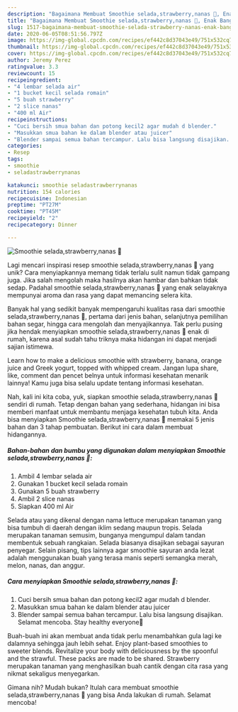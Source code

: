 ```yaml
---
description: "Bagaimana Membuat Smoothie selada,strawberry,nanas 🤤, Enak Banget"
title: "Bagaimana Membuat Smoothie selada,strawberry,nanas 🤤, Enak Banget"
slug: 1517-bagaimana-membuat-smoothie-selada-strawberry-nanas-enak-banget
date: 2020-06-05T08:51:56.797Z
image: https://img-global.cpcdn.com/recipes/ef442c8d37043e49/751x532cq70/smoothie-seladastrawberrynanas-🤤-foto-resep-utama.jpg
thumbnail: https://img-global.cpcdn.com/recipes/ef442c8d37043e49/751x532cq70/smoothie-seladastrawberrynanas-🤤-foto-resep-utama.jpg
cover: https://img-global.cpcdn.com/recipes/ef442c8d37043e49/751x532cq70/smoothie-seladastrawberrynanas-🤤-foto-resep-utama.jpg
author: Jeremy Perez
ratingvalue: 3.3
reviewcount: 15
recipeingredient:
- "4 lembar selada air"
- "1 bucket kecil selada romain"
- "5 buah strawberry"
- "2 slice nanas"
- "400 ml Air"
recipeinstructions:
- "Cuci bersih smua bahan dan potong kecil2 agar mudah d blender."
- "Masukkan smua bahan ke dalam blender atau juicer"
- "Blender sampai semua bahan tercampur. Lalu bisa langsung disajikan. Selamat mencoba. Stay healthy everyone🤗"
categories:
- Resep
tags:
- smoothie
- seladastrawberrynanas

katakunci: smoothie seladastrawberrynanas 
nutrition: 154 calories
recipecuisine: Indonesian
preptime: "PT27M"
cooktime: "PT45M"
recipeyield: "2"
recipecategory: Dinner

---
```



![Smoothie selada,strawberry,nanas 🤤](https://img-global.cpcdn.com/recipes/ef442c8d37043e49/751x532cq70/smoothie-seladastrawberrynanas-🤤-foto-resep-utama.jpg)

Lagi mencari inspirasi resep smoothie selada,strawberry,nanas 🤤 yang unik? Cara menyiapkannya memang tidak terlalu sulit namun tidak gampang juga. Jika salah mengolah maka hasilnya akan hambar dan bahkan tidak sedap. Padahal smoothie selada,strawberry,nanas 🤤 yang enak selayaknya mempunyai aroma dan rasa yang dapat memancing selera kita.

Banyak hal yang sedikit banyak mempengaruhi kualitas rasa dari smoothie selada,strawberry,nanas 🤤, pertama dari jenis bahan, selanjutnya pemilihan bahan segar, hingga cara mengolah dan menyajikannya. Tak perlu pusing jika hendak menyiapkan smoothie selada,strawberry,nanas 🤤 enak di rumah, karena asal sudah tahu triknya maka hidangan ini dapat menjadi sajian istimewa.

Learn how to make a delicious smoothie with strawberry, banana, orange juice and Greek yogurt, topped with whipped cream. Jangan lupa share, like, comment dan pencet belnya untuk informasi kesehatan menarik lainnya! Kamu juga bisa selalu update tentang informasi kesehatan.


Nah, kali ini kita coba, yuk, siapkan smoothie selada,strawberry,nanas 🤤 sendiri di rumah. Tetap dengan bahan yang sederhana, hidangan ini bisa memberi manfaat untuk membantu menjaga kesehatan tubuh kita. Anda bisa menyiapkan Smoothie selada,strawberry,nanas 🤤 memakai 5 jenis bahan dan 3 tahap pembuatan. Berikut ini cara dalam membuat hidangannya.

<!--inarticleads1-->

##### Bahan-bahan dan bumbu yang digunakan dalam menyiapkan Smoothie selada,strawberry,nanas 🤤:

1. Ambil 4 lembar selada air
1. Gunakan 1 bucket kecil selada romain
1. Gunakan 5 buah strawberry
1. Ambil 2 slice nanas
1. Siapkan 400 ml Air


Selada atau yang dikenal dengan nama lettuce merupakan tanaman yang bisa tumbuh di daerah dengan iklim sedang maupun tropis. Selada merupakan tanaman semusim, bunganya mengumpul dalam tandan membentuk sebuah rangkaian. Selada biasanya disajikan sebagai sayuran penyegar. Selain pisang, tips lainnya agar smoothie sayuran anda lezat adalah menggunakan buah yang terasa manis seperti semangka merah, melon, nanas, dan anggur. 

<!--inarticleads2-->

##### Cara menyiapkan Smoothie selada,strawberry,nanas 🤤:

1. Cuci bersih smua bahan dan potong kecil2 agar mudah d blender.
1. Masukkan smua bahan ke dalam blender atau juicer
1. Blender sampai semua bahan tercampur. Lalu bisa langsung disajikan. Selamat mencoba. Stay healthy everyone🤗


Buah-buah ini akan membuat anda tidak perlu menambahkan gula lagi ke dalamnya sehingga jauh lebih sehat. Enjoy plant-based smoothies to sweeter blends. Revitalize your body with deliciousness by the spoonful and the strawful. These packs are made to be shared. Strawberry merupakan tanaman yang menghasilkan buah cantik dengan cita rasa yang nikmat sekaligus menyegarkan. 

Gimana nih? Mudah bukan? Itulah cara membuat smoothie selada,strawberry,nanas 🤤 yang bisa Anda lakukan di rumah. Selamat mencoba!
